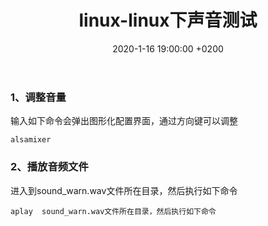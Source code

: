 ﻿---
layout: post
title:  "linux-linux下声音测试"
date:   2020-1-16 19:00:00 +0200
categories: linux
---
### 1、调整音量
输入如下命令会弹出图形化配置界面，通过方向键可以调整
```
alsamixer
```

### 2、播放音频文件
进入到sound_warn.wav文件所在目录，然后执行如下命令
```
aplay  sound_warn.wav文件所在目录，然后执行如下命令
```
